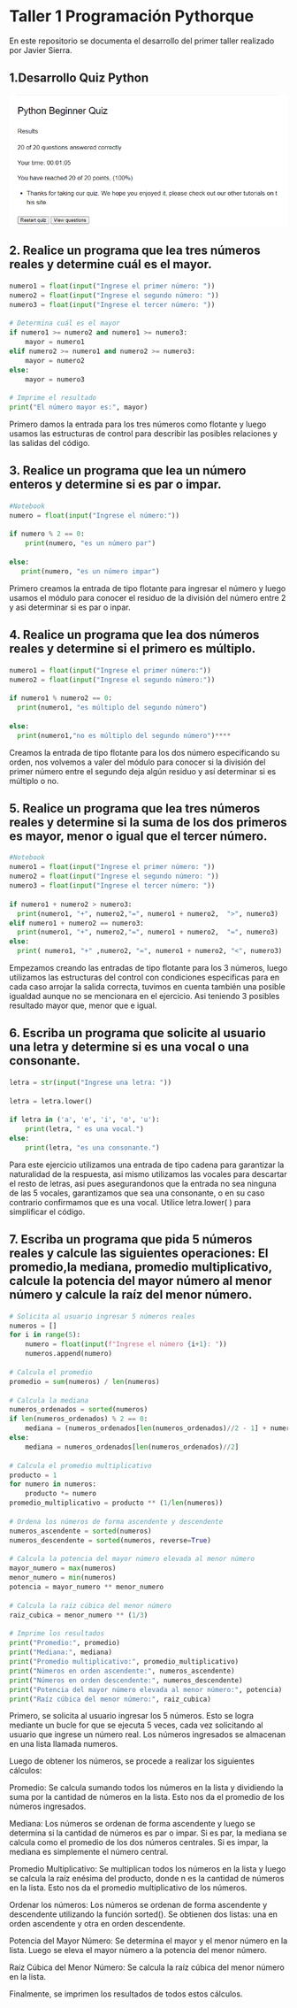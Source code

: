 # Taller 1 Programación Pythorque
En este repositorio se documenta el desarrollo del primer taller realizado por Javier Sierra.

## 1.Desarrollo Quiz Python

![Texto alternativo](https://github.com/JaviereSierraG/Taller-1/blob/main/SCquiz.png)

## 2. Realice un programa que lea tres números reales y determine cuál es el mayor.
```python
numero1 = float(input("Ingrese el primer número: "))
numero2 = float(input("Ingrese el segundo número: "))
numero3 = float(input("Ingrese el tercer número: "))

# Determina cuál es el mayor
if numero1 >= numero2 and numero1 >= numero3:
    mayor = numero1
elif numero2 >= numero1 and numero2 >= numero3:
    mayor = numero2
else:
    mayor = numero3

# Imprime el resultado
print("El número mayor es:", mayor)
```


Primero damos la entrada para los tres números como flotante y luego usamos las estructuras de control para describir las posibles relaciones y las salidas del código. 

## 3. Realice un programa que lea un número enteros y determine si es par o impar. 

```python
#Notebook
numero = float(input("Ingrese el número:"))

if numero % 2 == 0:
    print(numero, "es un número par")

else:
   print(numero, "es un número impar")
```
Primero creamos la entrada de tipo flotante para ingresar el número y luego usamos el módulo para conocer el residuo de la división del número entre 2 y asi determinar si es par o inpar.

## 4. Realice un programa que lea dos números reales y determine si el primero es múltiplo.
```python
numero1 = float(input("Ingrese el primer número:"))
numero2 = float(input("Ingrese el segundo número:"))

if numero1 % numero2 == 0:
  print(numero1, "es múltiplo del segundo número")

else:
  print(numero1,"no es múltiplo del segundo número")****
```
Creamos la entrada de tipo flotante para los dos número especificando su orden, nos volvemos a valer del módulo para conocer si la división del primer número entre el segundo deja algún residuo y así determinar si es múltiplo o no.

## 5. Realice un programa que lea tres números reales y determine si la suma de los dos primeros es mayor, menor o igual que el tercer número.
```python
#Notebook
numero1 = float(input("Ingrese el primer número: "))
numero2 = float(input("Ingrese el segundo número: "))
numero3 = float(input("Ingrese el tercer número: "))

if numero1 + numero2 > numero3:
  print(numero1, "+", numero2,"=", numero1 + numero2,  ">", numero3)
elif numero1 + numero2 == numero3:
  print(numero1, "+", numero2,"=", numero1 + numero2,  "=", numero3)
else:
  print( numero1, "+" ,numero2, "=", numero1 + numero2, "<", numero3)
```
Empezamos creando las entradas de tipo flotante para los 3 números, luego utilizamos las estructuras del control con condiciones especificas para en cada caso arrojar la salida correcta, tuvimos en cuenta también una posible igualdad aunque no se mencionara en el ejercicio. Asi teniendo 3 posibles resultado mayor que, menor que e igual.

## 6. Escriba un programa que solicite al usuario una letra y determine si es una vocal o una consonante.

```python
letra = str(input("Ingrese una letra: "))

letra = letra.lower()

if letra in ('a', 'e', 'i', 'o', 'u'):
    print(letra, " es una vocal.")
else:
    print(letra, "es una consonante.")
```
Para este ejercicio utilizamos una entrada de tipo cadena para garantizar la naturalidad de la respuesta, asi mismo utilizamos las vocales para descartar el resto de letras, asi pues asegurandonos que la entrada no sea ninguna de las 5 vocales, garantizamos que sea una consonante, o en su caso contrario confirmamos que es una vocal. Utilice letra.lower( ) para simplificar el código.

## 7. Escriba un programa que pida 5 números reales y calcule las siguientes operaciones: El promedio,la mediana, promedio multiplicativo, calcule la potencia del mayor número al menor número y calcule la raíz del menor número.
```python
# Solicita al usuario ingresar 5 números reales
numeros = []
for i in range(5):
    numero = float(input(f"Ingrese el número {i+1}: "))
    numeros.append(numero)

# Calcula el promedio
promedio = sum(numeros) / len(numeros)

# Calcula la mediana
numeros_ordenados = sorted(numeros)
if len(numeros_ordenados) % 2 == 0:
    mediana = (numeros_ordenados[len(numeros_ordenados)//2 - 1] + numeros_ordenados[len(numeros_ordenados)//2]) / 2
else:
    mediana = numeros_ordenados[len(numeros_ordenados)//2]

# Calcula el promedio multiplicativo
producto = 1
for numero in numeros:
    producto *= numero
promedio_multiplicativo = producto ** (1/len(numeros))

# Ordena los números de forma ascendente y descendente
numeros_ascendente = sorted(numeros)
numeros_descendente = sorted(numeros, reverse=True)

# Calcula la potencia del mayor número elevada al menor número
mayor_numero = max(numeros)
menor_numero = min(numeros)
potencia = mayor_numero ** menor_numero

# Calcula la raíz cúbica del menor número
raiz_cubica = menor_numero ** (1/3)

# Imprime los resultados
print("Promedio:", promedio)
print("Mediana:", mediana)
print("Promedio multiplicativo:", promedio_multiplicativo)
print("Números en orden ascendente:", numeros_ascendente)
print("Números en orden descendente:", numeros_descendente)
print("Potencia del mayor número elevada al menor número:", potencia)
print("Raíz cúbica del menor número:", raiz_cubica)
```
Primero, se solicita al usuario ingresar los 5 números. Esto se logra mediante un bucle for que se ejecuta 5 veces, cada vez solicitando al usuario que ingrese un número real. Los números ingresados se almacenan en una lista llamada numeros.

Luego de obtener los números, se procede a realizar los siguientes cálculos:

Promedio:
Se calcula sumando todos los números en la lista y dividiendo la suma por la cantidad de números en la lista. Esto nos da el promedio de los números ingresados.

Mediana:
Los números se ordenan de forma ascendente y luego se determina si la cantidad de números es par o impar. Si es par, la mediana se calcula como el promedio de los dos números centrales. Si es impar, la mediana es simplemente el número central.

Promedio Multiplicativo:
Se multiplican todos los números en la lista y luego se calcula la raíz enésima del producto, donde n es la cantidad de números en la lista. Esto nos da el promedio multiplicativo de los números.

Ordenar los números:
Los números se ordenan de forma ascendente y descendente utilizando la función sorted(). Se obtienen dos listas: una en orden ascendente y otra en orden descendente.

Potencia del Mayor Número:
Se determina el mayor y el menor número en la lista. Luego se eleva el mayor número a la potencia del menor número.

Raíz Cúbica del Menor Número:
Se calcula la raíz cúbica del menor número en la lista.

Finalmente, se imprimen los resultados de todos estos cálculos.










